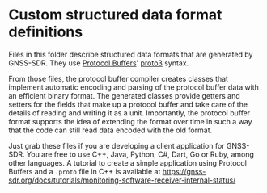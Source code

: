 # Custom structured data format definitions

<!-- prettier-ignore-start -->
[comment]: # (
SPDX-License-Identifier: GPL-3.0-or-later
)

[comment]: # (
SPDX-FileCopyrightText: 2011-2020 Carles Fernandez-Prades <carles.fernandez@cttc.es>
)
<!-- prettier-ignore-end -->

Files in this folder describe structured data formats that are generated by
GNSS-SDR. They use [Protocol Buffers](https://protobuf.dev/)'
[proto3](https://protobuf.dev/programming-guides/proto3/) syntax.

From those files, the protocol buffer compiler creates classes that implement
automatic encoding and parsing of the protocol buffer data with an efficient
binary format. The generated classes provide getters and setters for the fields
that make up a protocol buffer and take care of the details of reading and
writing it as a unit. Importantly, the protocol buffer format supports the idea
of extending the format over time in such a way that the code can still read
data encoded with the old format.

Just grab these files if you are developing a client application for GNSS-SDR.
You are free to use C++, Java, Python, C#, Dart, Go or Ruby, among other
languages. A tutorial to create a simple application using Protocol Buffers and
a `.proto` file in C++ is available at
https://gnss-sdr.org/docs/tutorials/monitoring-software-receiver-internal-status/
